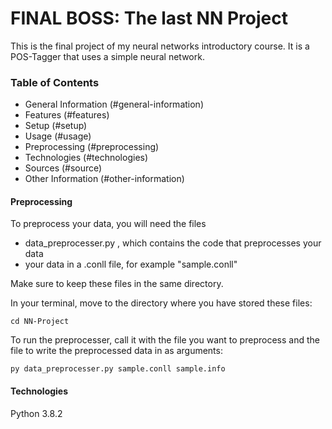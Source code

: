 # FINAL BOSS: The last NN Project

 This is the final project of my neural networks introductory course.
It is a POS-Tagger that uses a simple neural network.

### Table of Contents

* General Information (#general-information)
* Features (#features)
* Setup (#setup)
* Usage (#usage)
* Preprocessing (#preprocessing)
* Technologies (#technologies)
* Sources (#source)
* Other Information (#other-information)


#### Preprocessing

To preprocess your data, you will need the files 
- data_preprocesser.py , which contains the code that preprocesses your data
- your data in a .conll file, for example "sample.conll"

Make sure to keep these files in the same directory.

In your terminal, move to the directory where you have stored these files:

	cd NN-Project

To run the preprocesser, call it with the file you want to preprocess and the file to write the preprocessed data in as arguments: 

	py data_preprocesser.py sample.conll sample.info



#### Technologies

Python 3.8.2

